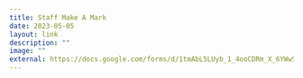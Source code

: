 ```yaml
---
title: Staff Make A Mark
date: 2023-05-05
layout: link
description: ""
image: ""
external: https://docs.google.com/forms/d/1tmAbL5LUyb_1_4ooCDRm_X_6YWwSav_RKz5nWxkkxBo/edit?usp=drivesdk
---
```


